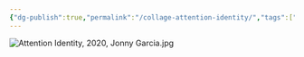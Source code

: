 ```yaml
---
{"dg-publish":true,"permalink":"/collage-attention-identity/","tags":["c/green","c/finger-print","c/eye","c/2020"],"created":"2024-01-22T14:15:33.000-05:00","updated":"2024-04-15T12:04:08.740-04:00"}
---
```



![Attention Identity, 2020, Jonny Garcia.jpg](/img/user/MEDIA/Attention%20Identity,%202020,%20Jonny%20Garcia.jpg)
